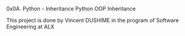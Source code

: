 0x0A. Python - Inheritance
Python
OOP
Inheritance

This project is done by Vincent DUSHIME in the program of Software Engineering at ALX

